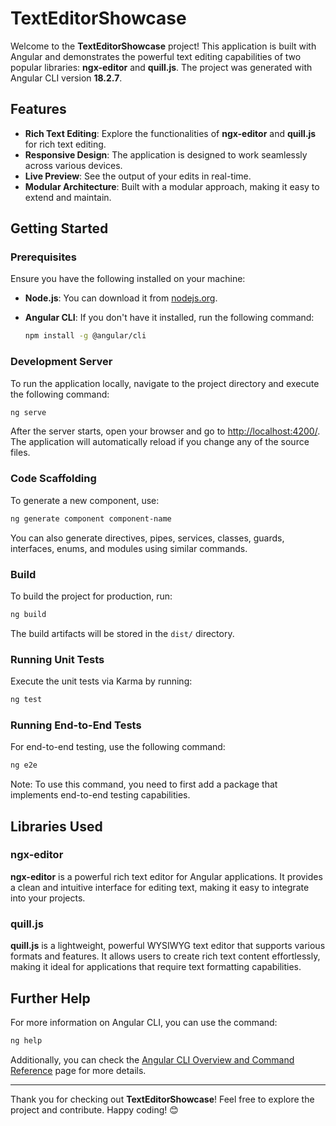 # TextEditorShowcase

Welcome to the **TextEditorShowcase** project! This application is built with Angular and demonstrates the powerful text editing capabilities of two popular libraries: **ngx-editor** and **quill.js**. The project was generated with Angular CLI version **18.2.7**.

## Features

- **Rich Text Editing**: Explore the functionalities of **ngx-editor** and **quill.js** for rich text editing.
- **Responsive Design**: The application is designed to work seamlessly across various devices.
- **Live Preview**: See the output of your edits in real-time.
- **Modular Architecture**: Built with a modular approach, making it easy to extend and maintain.

## Getting Started

### Prerequisites

Ensure you have the following installed on your machine:

- **Node.js**: You can download it from [nodejs.org](https://nodejs.org/).
- **Angular CLI**: If you don't have it installed, run the following command:

  ```bash
  npm install -g @angular/cli
  ```

### Development Server

To run the application locally, navigate to the project directory and execute the following command:

```bash
ng serve
```

After the server starts, open your browser and go to [http://localhost:4200/](http://localhost:4200/). The application will automatically reload if you change any of the source files.

### Code Scaffolding

To generate a new component, use:

```bash
ng generate component component-name
```

You can also generate directives, pipes, services, classes, guards, interfaces, enums, and modules using similar commands.

### Build

To build the project for production, run:

```bash
ng build
```

The build artifacts will be stored in the `dist/` directory.

### Running Unit Tests

Execute the unit tests via Karma by running:

```bash
ng test
```

### Running End-to-End Tests

For end-to-end testing, use the following command:

```bash
ng e2e
```

Note: To use this command, you need to first add a package that implements end-to-end testing capabilities.

## Libraries Used

### ngx-editor

**ngx-editor** is a powerful rich text editor for Angular applications. It provides a clean and intuitive interface for editing text, making it easy to integrate into your projects.

### quill.js

**quill.js** is a lightweight, powerful WYSIWYG text editor that supports various formats and features. It allows users to create rich text content effortlessly, making it ideal for applications that require text formatting capabilities.

## Further Help

For more information on Angular CLI, you can use the command:

```bash
ng help
```

Additionally, you can check the [Angular CLI Overview and Command Reference](https://angular.io/cli) page for more details.

---

Thank you for checking out **TextEditorShowcase**! Feel free to explore the project and contribute. Happy coding! 😊

